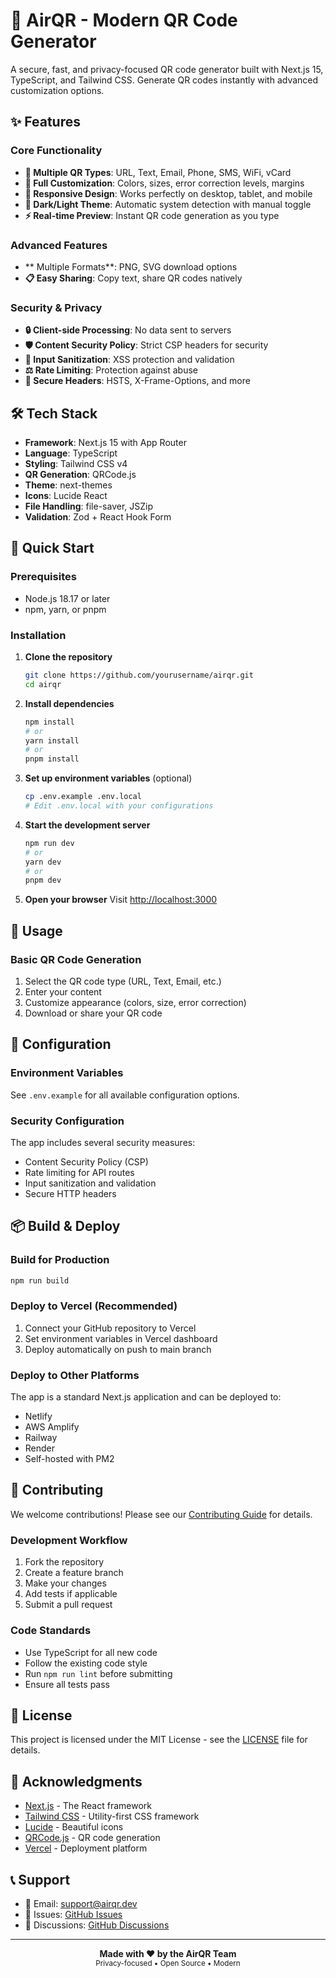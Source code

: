 # 🚀 AirQR - Modern QR Code Generator

A secure, fast, and privacy-focused QR code generator built with Next.js 15, TypeScript, and Tailwind CSS. Generate QR codes instantly with advanced customization options.

## ✨ Features

### Core Functionality

- **🎯 Multiple QR Types**: URL, Text, Email, Phone, SMS, WiFi, vCard
- **🎨 Full Customization**: Colors, sizes, error correction levels, margins
- **📱 Responsive Design**: Works perfectly on desktop, tablet, and mobile
- **🌙 Dark/Light Theme**: Automatic system detection with manual toggle
- **⚡ Real-time Preview**: Instant QR code generation as you type

### Advanced Features

- ** Multiple Formats**: PNG, SVG download options
- **📋 Easy Sharing**: Copy text, share QR codes natively

### Security & Privacy

- **🔒 Client-side Processing**: No data sent to servers
- **🛡️ Content Security Policy**: Strict CSP headers for security
- **🚫 Input Sanitization**: XSS protection and validation
- **⚖️ Rate Limiting**: Protection against abuse
- **🔐 Secure Headers**: HSTS, X-Frame-Options, and more

## 🛠️ Tech Stack

- **Framework**: Next.js 15 with App Router
- **Language**: TypeScript
- **Styling**: Tailwind CSS v4
- **QR Generation**: QRCode.js
- **Theme**: next-themes
- **Icons**: Lucide React
- **File Handling**: file-saver, JSZip
- **Validation**: Zod + React Hook Form

## 🚀 Quick Start

### Prerequisites

- Node.js 18.17 or later
- npm, yarn, or pnpm

### Installation

1. **Clone the repository**

   ```bash
   git clone https://github.com/yourusername/airqr.git
   cd airqr
   ```

2. **Install dependencies**

   ```bash
   npm install
   # or
   yarn install
   # or
   pnpm install
   ```

3. **Set up environment variables** (optional)

   ```bash
   cp .env.example .env.local
   # Edit .env.local with your configurations
   ```

4. **Start the development server**

   ```bash
   npm run dev
   # or
   yarn dev
   # or
   pnpm dev
   ```

5. **Open your browser**
   Visit [http://localhost:3000](http://localhost:3000)

## 📖 Usage

### Basic QR Code Generation

1. Select the QR code type (URL, Text, Email, etc.)
2. Enter your content
3. Customize appearance (colors, size, error correction)
4. Download or share your QR code

## 🔧 Configuration

### Environment Variables

See `.env.example` for all available configuration options.

### Security Configuration

The app includes several security measures:

- Content Security Policy (CSP)
- Rate limiting for API routes
- Input sanitization and validation
- Secure HTTP headers

## 📦 Build & Deploy

### Build for Production

```bash
npm run build
```

### Deploy to Vercel (Recommended)

1. Connect your GitHub repository to Vercel
2. Set environment variables in Vercel dashboard
3. Deploy automatically on push to main branch

### Deploy to Other Platforms

The app is a standard Next.js application and can be deployed to:

- Netlify
- AWS Amplify
- Railway
- Render
- Self-hosted with PM2

## 🤝 Contributing

We welcome contributions! Please see our [Contributing Guide](CONTRIBUTING.md) for details.

### Development Workflow

1. Fork the repository
2. Create a feature branch
3. Make your changes
4. Add tests if applicable
5. Submit a pull request

### Code Standards

- Use TypeScript for all new code
- Follow the existing code style
- Run `npm run lint` before submitting
- Ensure all tests pass

## 📄 License

This project is licensed under the MIT License - see the [LICENSE](LICENSE) file for details.

## 🙏 Acknowledgments

- [Next.js](https://nextjs.org/) - The React framework
- [Tailwind CSS](https://tailwindcss.com/) - Utility-first CSS framework
- [Lucide](https://lucide.dev/) - Beautiful icons
- [QRCode.js](https://github.com/soldair/node-qrcode) - QR code generation
- [Vercel](https://vercel.com/) - Deployment platform

## 📞 Support

- 📧 Email: support@airqr.dev
- 🐛 Issues: [GitHub Issues](https://github.com/yourusername/airqr/issues)
- 💬 Discussions: [GitHub Discussions](https://github.com/yourusername/airqr/discussions)

---

<div align="center">
  <strong>Made with ❤️ by the AirQR Team</strong>
  <br>
  <sub>Privacy-focused • Open Source • Modern</sub>
</div>
